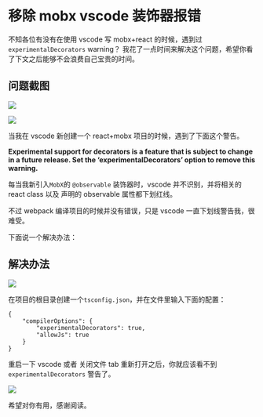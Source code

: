 # 移除 mobx vscode 装饰器报错

不知各位有没有在使用 vscode 写 mobx+react 的时候，遇到过 `experimentalDecorators` warning？ 我花了一点时间来解决这个问题，希望你看了下文之后能够不会浪费自己宝贵的时间。

## 问题截图

![](https://chatflow-files-cdn-1256085166.file.myqcloud.com/4m7YE-image.png)

![](https://chatflow-files-cdn-1256085166.file.myqcloud.com/CxSMn-image.png)

当我在 vscode 新创建一个 react+mobx 项目的时候，遇到了下面这个警告。

**Experimental support for decorators is a feature that is subject to change in a future release. Set the ‘experimentalDecorators’ option to remove this warning.**

每当我新引入`MobX`的 `@observable` 装饰器时，vscode 并不识别，并将相关的 react class 以及 声明的 observable 属性都下划红线。

不过 webpack 编译项目的时候并没有错误，只是 vscode 一直下划线警告我，很难受。

下面说一个解决办法：

## 解决办法

![](https://chatflow-files-cdn-1256085166.file.myqcloud.com/64727-image.png)

在项目的根目录创建一个`tsconfig.json`，并在文件里输入下面的配置：

```
{
    "compilerOptions": {
        "experimentalDecorators": true,
        "allowJs": true
    }
}
```

重启一下 vscode 或者 关闭文件 tab 重新打开之后，你就应该看不到`experimentalDecorators` 警告了。

![](https://chatflow-files-cdn-1256085166.file.myqcloud.com/beiWw-image.png)

希望对你有用，感谢阅读。

